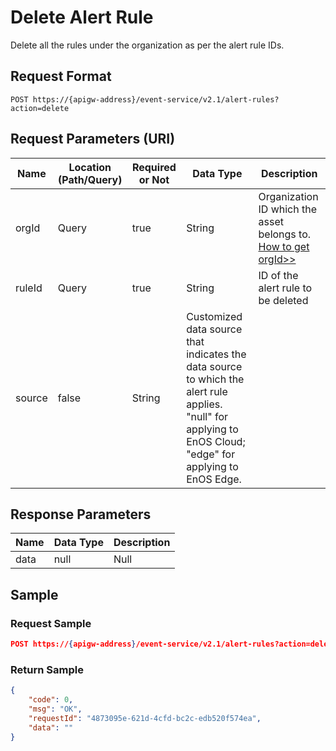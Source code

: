 # Delete Alert Rule

Delete all the rules under the organization as per the alert rule IDs.

## Request Format

```
POST https://{apigw-address}/event-service/v2.1/alert-rules?action=delete
```

## Request Parameters (URI)

| Name | Location (Path/Query) | Required or Not | Data Type | Description |
|---------------|------------------|----------|-----------|--------------|
| orgId         | Query| true     | String    | Organization ID which the asset belongs to. [How to get orgId>>](/docs/api/en/latest/api_faqs#how-to-get-organization-id-orgid-orgid)           |
| ruleId      | Query| true| String| ID of the alert rule to be deleted|
| source |false| String |Customized data source that indicates the data source to which the alert rule applies. "null" for applying to EnOS Cloud; "edge" for applying to EnOS Edge.|


## Response Parameters

| Name | Data Type     | Description          |
|-------|----------------|---------------------------|
|data|null|Null|



## Sample

### Request Sample

```json
POST https://{apigw-address}/event-service/v2.1/alert-rules?action=delete&orgId=1c499110e8800000&ruleId=windTooFast
```

### Return Sample

```json
{
	"code": 0,
	"msg": "OK",
	"requestId": "4873095e-621d-4cfd-bc2c-edb520f574ea",
	"data": ""
}
```
